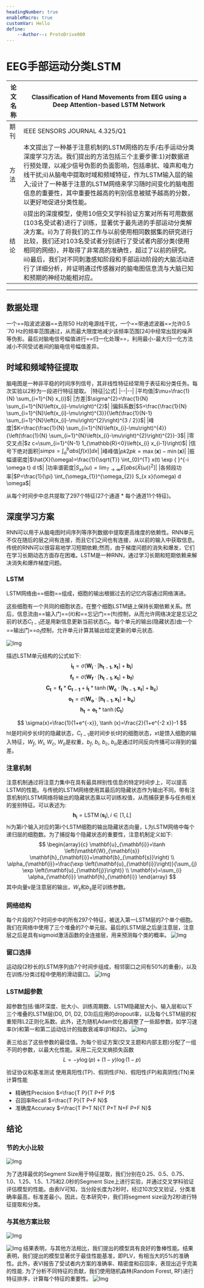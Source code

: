 ```yaml
---
headingNumber: true
enableMacro: true
customVar: Hello
define:
    --Author--: ProtoDrive000
---
```

# EEG手部运动分类LSTM
| 论文名称 | Classification of Hand Movements from EEG using a Deep Attention-based LSTM Network|
| -- | -- | 
| 期刊 | IEEE SENSORS JOURNAL 4.325/Q1|
| 方法 | 本文提出了一种基于注意机制的LSTM网络的左手/右手运动分类深度学习方法。我们提出的方法包括三个主要步骤:1)对数据进行预处理，以减少信号伪影的负面影响，包括串扰、噪声和电力线干扰;ii)从脑电中提取时域和频域特征，作为LSTM输入层的输入;设计了一种基于注意的LSTM网络来学习随时间变化的脑电图信息的重要性，其中重要性越高的判别信息被赋予越高的分数，以更好地促进分类性能。 |
| 结论 | i)提出的深度模型，使用10倍交叉学科验证方案对所有可用数据(103名受试者)进行了训练，显著优于最先进的手部运动分类解决方案。ii)为了将我们的工作与以前使用相同数据集的研究进行比较，我们还对103名受试者分别进行了受试者内部分类(使用相同的网络)，并取得了非常高的准确性，超过了以前的研究。iii)最后，我们对不同刺激感知阶段和手部运动阶段的大脑活动进行了详细分析，并证明通过传感器对的脑电图信息流与大脑已知和预期的神经功能相对应。|
---
## 数据处理
一个==陷波滤波器==去除50 Hz的电源线干扰，一个==带通滤波器==允许0.5´70 Hz的频率范围通过，从而最大限度地减少该频率范围[24]中经常出现的噪声等伪影。最后对脑电信号幅值进行==归一化处理==，利用最小-最大归一化方法减小不同受试者间的脑电信号幅值差异。
## 时域和频域特征提取
脑电图是一种非平稳的时间序列信号，其非线性特征经常用于表征和分类任务。每次实验以2秒为一段进行特征提取。
|特征|公式|
|--|--|
|平均值|$\mu=\frac{1}{N} \sum_{i=1}^{N} x_{i}$|
|方差|$\sigma^{2}=\frac{1}{N} \sum_{i=1}^{N}\left(x_{i}-\mu\right)^{2}$|
|偏斜系数|$S=\frac{\frac{1}{N} \sum_{i=1}^{N}\left(x_{i}-\mu\right)^{3}}{\left(\frac{1}{N-1} \sum_{i=1}^{N}\left(x_{i}-\mu\right)^{2}\right)^{3 / 2}}$|
|峰度|$K=\frac{\frac{1}{N} \sum_{i=1}^{N}\left(x_{i}-\mu\right)^{4}}{\left(\frac{1}{N} \sum_{i=1}^{N}\left(x_{i}-\mu\right)^{2}\right)^{2}}-3$|
|零交叉点|$z c=\sum_{i=1}^{N-1} 1_{\mathbb{R}<0}\left(x_{i} x_{i-1}\right)$|
|信号下绝对面积|$s i m p s=\int_{a}^{b}abs[f(x)] d x$|
|峰峰值|$p k 2 p k=\max (\mathbf{x})-\min (\mathbf{x})$|
|振幅谱密度|$\hat{X}(\omega)=\frac{1}{\sqrt{T}} \int_{0}^{T} x(t) \exp { }^{-i \omega t} d t$|
|功率谱密度|$S_{x x}(\omega)=\lim _{T \rightarrow \infty} E\left[{abs(\hat{X}(\omega))}^{2}\right]$|
|各频段功率|$P=\frac{1}{\pi} \int_{\omega_{1}}^{\omega_{2}} S_{x x}(\omega) d \omega$|

从每个时间步中总共提取了297个特征(27个通道 * 每个通道11个特征)。

## 深度学习方案
RNN可以用于从脑电图时间序列等序列数据中提取更高维度的依赖性。RNN单元不仅在随后的层之间有连接，而且它们之间也有连接，从以前的输入中获取信息。传统的RNN可以很容易地学习短期依赖;然而，由于梯度问题的消失和爆发，它们在学习长期动态方面存在困难。LSTM是一种RNN，通过学习长期和短期依赖来解决消失和爆炸梯度问题。
### LSTM
LSTM网络由==细胞==组成，细胞的输出根据过去的记忆内容通过网络演进。

这些细胞有一个共同的细胞状态，在整个细胞LSTM链上保持长期依赖关系。然后，信息流由==输入门==(it)和==忘记门==(ft)控制，从而允许网络决定是忘记之前的状态$C_{t-1}$还是用新信息更新当前状态$C_{t}$。每个单元的输出(隐藏状态)由一个==输出门==$o_{t}$控制，允许单元计算其输出给定更新的单元状态.

![Img](https://imgpool.protodrive.xyz/img/yank-note-picgo-img-20220808030020.png#pic_center%20=400x)

描述LSTM单元结构的公式如下:
$$\mathbf{i}_{\mathbf{t}}=\sigma\left(\mathbf{W}_{\mathbf{i}} \cdot\left[\mathbf{h}_{\mathbf{t}-\mathbf{1}}, \mathbf{x}_{\mathbf{t}}\right]+\mathbf{b}_{\mathbf{i}}\right)$$
$$\mathbf{f}_{\mathbf{t}}=\sigma\left(\mathbf{W}_{\mathbf{f}} \cdot\left[\mathbf{h}_{\mathbf{t}-\mathbf{1}}, \mathbf{x}_{\mathbf{t}}\right]+\mathbf{b}_{\mathbf{f}}\right)$$
$$\mathbf{C}_{\mathbf{t}}=\mathbf{f}_{\mathbf{t}} * \mathbf{C}_{\mathbf{t}-\mathbf{1}}+\mathbf{i}_{\mathbf{t}} * \tanh \left(\mathbf{W}_{\mathbf{c}} \cdot\left[\mathbf{h}_{\mathbf{t}-\mathbf{1}}, \mathbf{x}_{\mathbf{t}}\right]+\mathbf{b}_{\mathbf{c}}\right)$$
$$\mathbf{o}_{\mathbf{t}}=\sigma\left(\mathbf{W}_{\mathbf{o}} \cdot\left[\mathbf{h}_{\mathbf{t}-\mathbf{1}}, \mathbf{x}_{\mathbf{t}}\right]+\mathbf{b}_{\mathbf{o}}\right)$$
$$\mathbf{h}_{\mathbf{t}}=\mathbf{o}_{\mathbf{t}} * \tanh \left(\mathbf{C}_{\mathbf{t}}\right)$$


$$ \sigma(x)=\frac{1}{1+e^{-x}}, \tanh (x)=\frac{2}{1+e^{-2 x}}-1 $$
ht是时间步长t时的隐藏状态，$C_{t-1}$是时间步长t时的细胞状态，xt是馈入细胞的输入特征，$W_f$, $W_i$, $W_c$, $W_o$是权重，$b_f$, $b_i$, $b_c$, $b_o$是通过时间反向传播可以得到的偏差。
### 注意机制
注意机制通过将注意力集中在具有最具辨别性信息的特定时间步上，可以提高LSTM的性能。与传统的LSTM网络使用其最后的隐藏状态作为输出不同，带有注意机制的LSTM网络将输出的隐藏状态乘以可训练权值，从而捕获更多与任务相关的鉴别特征。可以表述为:
$$
\mathbf{h}_{\mathbf{i}}=\operatorname{LSTM}\left(\mathbf{s}_{\mathbf{i}}\right), i \in[1, L]
$$
hi为第i个输入对应的第i个LSTM细胞的输出隐藏状态向量，L为LSTM网络中每个递归层的细胞数。为了捕捉每个隐藏状态的重要性，注意机制定义如下:
$$
\begin{array}{c}
\mathbf{u}_{\mathbf{i}}=\tanh \left(\mathbf{W}_{\mathbf{s}} \mathbf{h}_{\mathbf{i}}+\mathbf{b}_{\mathbf{s}}\right) \\
\alpha_{\mathbf{i}}=\frac{\exp \left(\mathbf{u}_{\mathbf{i}}\right)}{\sum_{j} \exp \left(\mathbf{u}_{\mathbf{j}}\right)} \\
\mathbf{v}=\sum_{i} \alpha_{\mathbf{i}} \mathbf{h}_{\mathbf{i}}
\end{array}
$$
其中向量v是注意层的输出，$W_s$和$b_s$是可训练参数。
### 网络结构
每个片段的7个时间步中的所有297个特征，被送入第一LSTM层的7个单个细胞。我们在网络中使用了三个堆叠的7个单元层。最后的LSTM层之后是注意层，注意层之后是具有sigmoid激活函数的全连接层，用来预测每个类的概率。
![Img](https://imgpool.protodrive.xyz/img/yank-note-picgo-img-20220808030039.png#pic_center%20=400x)
### 窗口选择
运动段(2秒长的LSTM序列由7个时间步组成，相邻窗口之间有50%的重叠)，以及在训练/分类过程中使用的滑动窗口。
![Img](https://imgpool.protodrive.xyz/img/yank-note-picgo-img-20220808031327.png#pic_center%20=400x)
### LSTM超参数
超参数包括:循环深度、批大小、训练周期数、LSTM隐藏层大小、输入层和以下三个堆叠的LSTM层(D0, D1, D2, D3)后应用的dropout率，以及每个LSTM层的权重矩阵L2正则化系数。此外，还为随机Adam优化器调整了一些超参数，如学习速率(lr)和第一和第二运动估计的指数衰减率(β1和β2)。
![Img](https://imgpool.protodrive.xyz/img/yank-note-picgo-img-20220808171854.png#pic_center%20=400x)

表三给出了这些参数的最佳值。为每个验证方案(交叉主题和内部主题)分配了一组不同的参数，以最大化性能。采用二元交叉熵损失函数
$$ L=-y \log (p)+(1-y) \log (1-p) $$

验证协议和基准测试
使用真阳性(TP)、假阴性(FN)、假阳性(FP)和真阴性(TN)来计算性能
- 精确性Precision $=\frac{T P}{T P+F P}$
- 召回率Recall $=\frac{T P}{T P+F N}$
- 准确度Accuracy $=\frac{T P+T N}{T P+T N+F P+F N}$

## 结论
### 节的大小比较
![Img](https://imgpool.protodrive.xyz/img/yank-note-picgo-img-20220808032336.png#pic_center%20=400x)

为了选择最优的Segment Size用于特征提取，我们分别在0.25、0.5、0.75、1.0、1.25、1.5、1.75和2.0秒的Segment Size上进行实验，并通过交叉学科验证评估模型的性能。由表IV可知，当分段长度为2秒时，经过10次交叉验证，分类准确率最高，标准差最小。因此，在本研究中，我们将segment size设为2秒进行特征提取和分类。
### 与其他方案比较
![Img](https://imgpool.protodrive.xyz/img/yank-note-picgo-img-20220808032559.png#pic_center%20=400x)


![Img](https://imgpool.protodrive.xyz/img/yank-note-picgo-img-20220808032547.png#pic_center%20=400x)
结果表明，与其他方法相比，我们提出的模型具有良好的鲁棒性能。结果表明，我们提出的模型显著优于最佳性能基准，即PLV，有相当大的5%的准确性。此外，表VI报告了受试者内方案的准确率、精密度和召回率，表现出近乎完美的性能.
为了分析不同特征的贡献，我们使用随机森林(Random Forest, RF)进行特征排序，计算每个特征的重要性。
![Img](https://imgpool.protodrive.xyz/img/yank-note-picgo-img-20220808032957.png#pic_center%20=400x)
